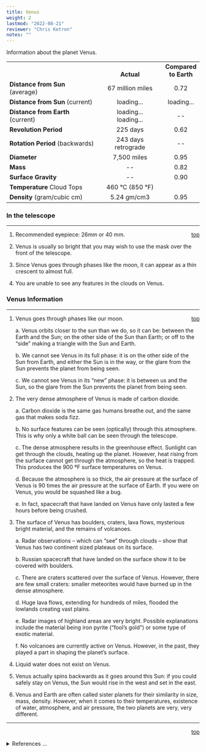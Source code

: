 ```yaml
---
title: Venus
weight: 2
lastmod: "2022-08-21"
reviewer: "Chris Ketron"
notes: ""
---
```


<script src="/js/whatsup.js"></script>
<script src="/js/utils.js"></script>
<script type="text/javascript">
	var objectName ="Venus"
	var objectDesc ="Earth's Closest Planetary Neighbor"
	var objectImage="venus.png"
</script>
<script type="text/javascript">
	setInterval(function(){
		fetch("../data.json")
			.then(function(response) {
				return response.json();
			})
			.then(function(data) {
				var d=new Date();
				var v=interpolate(data.Venus.sun_distance,d.valueOf()/1000);
				document.getElementById("dist_sun").innerText=au_to_mi(v).numberFormat(3)+' miles';
				document.getElementById("dist_sun_au").innerText=v.numberFormat(3);
				var v=interpolate(data.Venus.earth_distance,d.valueOf()/1000);
				document.getElementById("dist_earth").innerText=au_to_mi(v).numberFormat(3)+' miles';
				document.getElementById("dist_earth_light").innerText=au_to_ls(v).timeFormat()+' light-time';
			})
			.catch(function(error) {
				console.log('error: '+error);
			});
		}, 1000);
</script>

<span style='float:right;'><div id=whatsup></div></span>

Information about the planet Venus.

|                                   |                                         |                                          |
| --------------------------------- | :-------------------------------------: | :--------------------------------------: |
|                                   |             <br/>**Actual**             |        **Compared<br/>to Earth**         |
| **Distance from Sun** (average)   |            67 million miles             |                   0.72                   |
| **Distance from Sun** (current)   |  <span id="dist_sun">loading...</span>  | <span id="dist_sun_au">loading...</span> |
| **Distance from Earth** (current) | <span id="dist_earth">loading...</span><br /><span id="dist_earth_light">loading...</span> |                    --                    |
| **Revolution Period**             |                225 days                 |                   0.62                   |
| **Rotation Period** (backwards)   |           243 days retrograde           |                    --                    |
| **Diameter**                      |               7,500 miles               |                   0.95                   |
| **Mass**                          |                   --                    |                   0.82                   |
| **Surface Gravity**               |                   --                    |                   0.90                   |
| **Temperature** Cloud Tops        |         460 &deg;C (850 &deg;F)         |                                          |
| **Density** (gram/cubic cm)       |               5.24 gm/cm3               |                   0.95                   |

### In the telescope

---
<span style='float:right;'>[top](#)</span>

1. Recommended eyepiece: 26mm or 40 mm.

2. Venus is usually so bright that you may wish to use the mask over the front of the telescope.

3. Since Venus goes through phases like the moon, it can appear as a thin crescent to almost full.

4. You are unable to see any features in the clouds on Venus.

### Venus Information

---
<span style='float:right;'>[top](#)</span>

1. Venus goes through phases like our moon.

   a. Venus orbits closer to the sun than we do, so it can be: between the Earth and the Sun; on the other side of the Sun than Earth; or off to the “side” making a triangle with the Sun and Earth.

   b. We cannot see Venus in its full phase: it is on the other side of the Sun from Earth, and either the Sun is in the way, or the glare from the Sun prevents the planet from being seen.

   c. We cannot see Venus in its “new” phase: it is between us and the Sun, so the glare from the Sun prevents the planet from being seen.

2. The very dense atmosphere of Venus is made of carbon dioxide.

   a. Carbon dioxide is the same gas humans breathe out, and the same gas that makes soda fizz.

   b. No surface features can be seen (optically) through this atmosphere. This is why only a white ball can be seen through the telescope.

   c. The dense atmosphere results in the greenhouse effect. Sunlight can get through the clouds, heating up the planet. However, heat rising from the surface cannot get through the atmosphere, so the heat is trapped. This produces the 900 ºF surface temperatures on Venus.

   d. Because the atmosphere is so thick, the air pressure at the surface of Venus is 90 times the air pressure at the surface of Earth. If you were on Venus, you would be squashed like a bug.

   e. In fact, spacecraft that have landed on Venus have only lasted a few hours before being crushed.

3. The surface of Venus has boulders, craters, lava flows, mysterious bright material, and the remains of volcanoes.

   a. Radar observations – which can “see” through clouds – show that Venus has two continent sized plateaus on its surface.

   b. Russian spacecraft that have landed on the surface show it to be covered with boulders.

   c. There are craters scattered over the surface of Venus. However, there are few small craters: smaller meteorites would have burned up in the dense atmosphere.

   d. Huge lava flows, extending for hundreds of miles, flooded the lowlands creating vast plains.

   e. Radar images of highland areas are very bright. Possible explanations include the material being iron pyrite (“fool’s gold”) or some type of exotic material.

   f. No volcanoes are currently active on Venus. However, in the past, they played a part in shaping the planet’s surface.

4. Liquid water does not exist on Venus.

5. Venus actually spins backwards as it goes around this Sun: if you could safely stay on Venus, the Sun would rise in the west and set in the east.

6. Venus and Earth are often called sister planets for their similarity in size, mass, density. However, when it comes to their temperatures, existence of water, atmosphere, and air pressure, the two planets are very, very different.

---
<span style='float:right;'>[top](#)</span>
<br/>
<details>
<summary>References ...</summary>

|   |   |   | 
| ----------------- | ----------- | ---------------------------------------------------------------------------------------------------------- |
| **Item**          | **Updated** | **Notes**                                                                                                  |
| Distance from Sun | 2017-05-07  | <https://solarsystem.nasa.gov/planets/venus/facts>                                                         |
| Revolution Period | 2017-05-07  | OK                                                                                                         |
| Rotation Period   | 2017-05-07  | OK                                                                                                         |
| Diameter          | 2017-05-07  | OK                                                                                                         |
| Mass              | 2017-05-07  | OK                                                                                                         |
| Surface Gravity   | 2017-05-07  | OK                                                                                                         |
| Temperature       | 2017-05-07  | OK                                                                                                         |
| Density           | 2017-05-07  | OK                                                                                                         |
| Other Information | 2017-05-07  | <http://solarviews.com/eng/venus.htm><br/><https://nssdc.gsfc.nasa.gov/planetary/factsheet/venusfact.html> |
</details>
